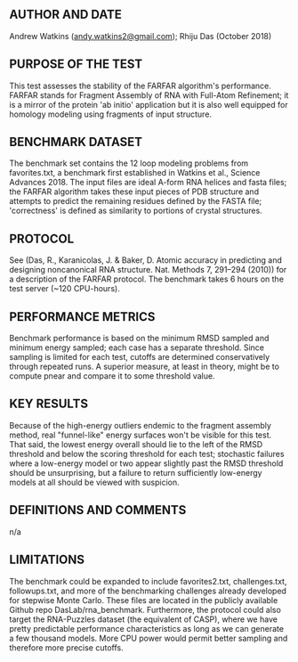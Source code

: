 ## AUTHOR AND DATE
Andrew Watkins (andy.watkins2@gmail.com); Rhiju Das (October 2018)

## PURPOSE OF THE TEST
This test assesses the stability of the FARFAR algorithm's performance. FARFAR stands for Fragment Assembly of RNA with Full-Atom Refinement; it is a mirror of the protein 'ab initio' application but it is also well equipped for homology modeling using fragments of input structure.  

## BENCHMARK DATASET
The benchmark set contains the 12 loop modeling problems from favorites.txt, a benchmark first established in Watkins et al., Science Advances 2018. The input files are ideal A-form RNA helices and fasta files; the FARFAR algorithm takes these input pieces of PDB structure and attempts to predict the remaining residues defined by the FASTA file; 'correctness' is defined as similarity to portions of crystal structures.

## PROTOCOL
See (Das, R., Karanicolas, J. & Baker, D. Atomic accuracy in predicting and designing noncanonical RNA structure. Nat. Methods 7, 291–294 (2010)) for a description of the FARFAR protocol. The benchmark takes 6 hours on the test server (~120 CPU-hours).

## PERFORMANCE METRICS
Benchmark performance is based on the minimum RMSD sampled and minimum energy sampled; each case has a separate threshold. Since sampling is limited for each test, cutoffs are determined conservatively through repeated runs. A superior measure, at least in theory, might be to compute pnear and compare it to some threshold value.

## KEY RESULTS
Because of the high-energy outliers endemic to the fragment assembly method, real "funnel-like" energy surfaces won't be visible for this test. That said, the lowest energy overall should lie to the left of the RMSD threshold and below the scoring threshold for each test; stochastic failures where a low-energy model or two appear slightly past the RMSD threshold should be unsurprising, but a failure to return sufficiently low-energy models at all should be viewed with suspicion.

## DEFINITIONS AND COMMENTS
n/a

## LIMITATIONS
The benchmark could be expanded to include favorites2.txt, challenges.txt, followups.txt, and more of the benchmarking challenges already developed for stepwise Monte Carlo. These files are located in the publicly available Github repo DasLab/rna_benchmark. Furthermore, the protocol could also target the RNA-Puzzles dataset (the equivalent of CASP), where we have pretty predictable performance characteristics as long as we can generate a few thousand models. More CPU power would permit better sampling and therefore more precise cutoffs.
